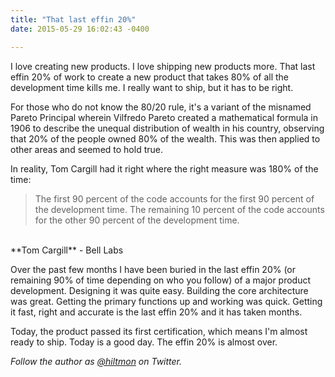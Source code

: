 ```yaml
---
title: "That last effin 20%"
date: 2015-05-29 16:02:43 -0400

---
```


I love creating new products. I love shipping new products more. That last effin 20% of work to create a new product that takes 80% of all the development time kills me. I really want to ship, but it has to be right.

For those who do not know the 80/20 rule, it's a variant of the misnamed Pareto Principal wherein Vilfredo Pareto created a mathematical formula in 1906 to describe the unequal distribution of wealth in his country, observing that 20% of the people owned 80% of the wealth. This was then applied to other areas and seemed to hold true. 

In reality, Tom Cargill had it right where the right measure was 180% of the time:


> The first 90 percent of the code accounts for the first 90 percent of the development time. The remaining 10 percent of the code accounts for the other 90 percent of the development time.<br/>
<br/>
**Tom Cargill** - Bell Labs

Over the past few months I have been buried in the last effin 20% (or remaining 90% of time depending on who you follow) of a major product development. Designing it was quite easy. Building the core architecture was great. Getting the primary functions up and working was quick. Getting it fast, right and accurate is the last effin 20% and it has taken months.

Today, the product passed its first certification, which means I'm almost ready to ship. Today is a good day. The effin 20% is almost over.

*Follow the author as [@hiltmon](https://twitter.com/hiltmon) on Twitter.*
